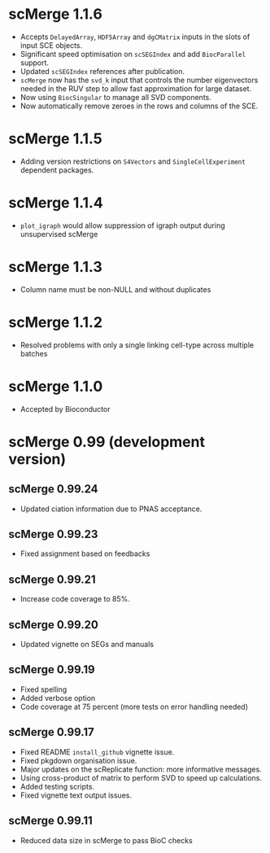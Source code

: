 # scMerge 1.1.6

* Accepts `DelayedArray`, `HDF5Array` and `dgCMatrix` inputs in the slots of input SCE objects. 
* Significant speed optimisation on `scSEGIndex` and add `BiocParallel` support. 
* Updated `scSEGIndex` references after publication. 
* `scMerge` now has the `svd_k` input that controls the number eigenvectors needed in the RUV step to allow fast approximation for large dataset. 
* Now using `BiocSingular` to manage all SVD components. 
* Now automatically remove zeroes in the rows and columns of the SCE. 

# scMerge 1.1.5

* Adding version restrictions on `S4Vectors` and `SingleCellExperiment` dependent packages. 

# scMerge 1.1.4

* `plot_igraph` would allow suppression of igraph output during unsupervised scMerge

# scMerge 1.1.3

* Column name must be non-NULL and without duplicates

# scMerge 1.1.2

* Resolved problems with only a single linking cell-type across multiple batches

# scMerge 1.1.0

* Accepted by Bioconductor

# scMerge 0.99 (development version)

## scMerge 0.99.24
* Updated ciation information due to PNAS acceptance. 

## scMerge 0.99.23
* Fixed assignment based on feedbacks

## scMerge 0.99.21
* Increase code coverage to 85%.


## scMerge 0.99.20
* Updated vignette on SEGs and manuals


## scMerge 0.99.19
* Fixed spelling
* Added verbose option
* Code coverage at 75 percent (more tests on error handling needed)


## scMerge 0.99.17 
* Fixed README `install_github` vignette issue. 
* Fixed pkgdown organisation issue.
* Major updates on the scReplicate function: more informative messages. 
* Using cross-product of matrix to perform SVD to speed up calculations.
* Added testing scripts. 
* Fixed vignette text output issues.

## scMerge 0.99.11 
* Reduced data size in scMerge to pass BioC checks